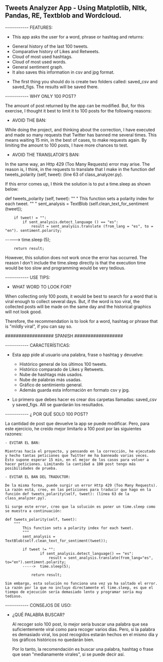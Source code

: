 ## Tweets Analyzer App - Using Matplotlib, Nltk, Pandas, RE, Textblob and Wordcloud.

------------ FEATURES:

* This app asks the user for a word, phrase or hashtag and returns:

- General history of the last 100 tweets.
- Comparative history of Likes and Retweets.
- Cloud of most used hashtags.
- Cloud of most used words.
- General sentiment graph.
- It also saves this information in csv and jpg format.
  
* The first thing you should do is create two folders called: saved_csv and saved_figs. The results will be saved there.

------------ WHY ONLY 100 POST?

The amount of post returned by the app can be modified. But, for this exercise, I thought it best to limit it to 100 posts for the following reasons:

- AVOID THE BAN:

While doing the project, and thinking about the correction, I have executed and made so many requests that Twitter has banned me several times. This means waiting 15 min, in the best of cases, to make requests again. By limiting the amount to 100 posts, I have more chances to test.

- AVOID THE TRANSLATOR'S BAN:

In the same way, an Http 429 (Too Many Requests) error may arise. The reason is, I think, in the requests to translate that I make in the function def tweets_polarity (self, tweet): (line 63 of class_analyzer.py).

If this error comes up, I think the solution is to put a time.sleep as shown below:

def tweets_polarity (self, tweet):
"" "
        This function sets a polarity index for each tweet.
        "" "
        sent_analysis = TextBlob (self.clean_text_for_sentiment (tweet));

        if tweet! = "":
            if sent_analysis.detect_language () == "es":
                result = sent_analysis.translate (from_lang = "es", to = "en"). sentiment.polarity;
-----> time.sleep (5);
        
        return result;

However, this solution does not work once the error has occurred. The reason I don't include the time.sleep directly is that the execution time would be too slow and programming would be very tedious.

------------ USE TIPS:

- WHAT WORD TO LOOK FOR?

When collecting only 100 posts, it would be best to search for a word that is viral enough to collect several days. But, if the word is too viral, the collected posts will be made on the same day and the historical graphics will not look good.

Therefore, the recommendation is to look for a word, hashtag or phrase that is "mildly viral", if you can say so.




################## SPANISH ##################



------------ CARACTERÍSTICAS:

* Esta app pide al usuario una palabra, frase o hashtag y devuelve:

	- Histórico general de los últimos 100 tweets.
	- Histórico comparado de Likes y Retweets.
	- Nube de hashtags más usados.
	- Nube de palabras más usadas.
	- Gráfico de sentimiento general.
	- Además guarda esta información en formato csv y jpg.
  
* Lo primero que debes hacer es crear dos carpetas llamadas: saved_csv y saved_figs. Allí se guardarán los resultados.

------------ ¿ POR QUÉ SOLO 100 POST?

La cantidad de post que devuelve la app se puede modificar. Pero, para este ejercicio, he creído mejor limitarlo a 100 post por las siguientes razones:

	- EVITAR EL BAN:

	Mientras hacía el proyecto, y pensando en la corrección, he ejecutado y hecho tantas peticiones que Twitter me ha banneado varias veces. Esto supone esperar 15 min, en el mejor de los casos para volver a hacer peticiones. Limitando la cantidad a 100 post tengo más posibilidades de prueba.
	
	- EVITAR EL BAN DEL TRADUCTOR:
		
	De la misma forma, puede surgir un error Http 429 (Too Many Requests). La razón está, creo, en las peticiones para traducir que hago en la función def tweets_polarity(self, tweet): (línea 63 de la class_analyzer.py).
	
	Si surge este error, creo que la solución es poner un time.sleep como se muestra a continuación:
	
	def tweets_polarity(self, tweet):
		"""
        	This function sets a polarity index for each tweet.
        	"""
        	sent_analysis = TextBlob(self.clean_text_for_sentiment(tweet));

        	if tweet != "":
            		if sent_analysis.detect_language() == "es":
                		result = sent_analysis.translate(from_lang="es", to="en").sentiment.polarity;
			----->	time.sleep(5);
        
        		return result;
	
	Sim embargo, esta solución no funciona una vez ya ha saltado el error. La razón por la que no incluyo directamente el time.sleep, es que el tiempo de ejecución sería demasiado lento y programar sería muy tedioso.

------------ CONSEJOS DE USO:

- ¿QUÉ PALABRA BUSCAR?

	Al recoger solo 100 post, lo mejor sería buscar una palabra que sea suficientemente viral como para recoger varios días. Pero, si la palabra es demasiado viral, los post recogidos estarán hechos en el mismo día y los gráficos históricos no quedarán bien.

	Por lo tanto, la recomendación es buscar una palabra, hashtag o frase que sean "medianamente virales", si se puede decir así.
